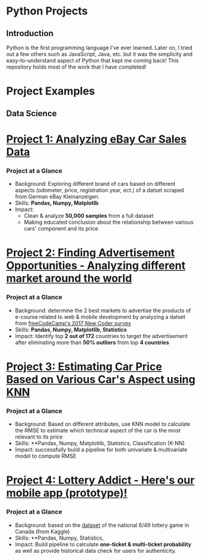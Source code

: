 # Python Projects

## Introduction

Python is the first programming language I've ever learned. Later on, I tried out a few others such as JavaScript, Java, etc. but it was the simplicity and easy-to-understand aspect of Python that kept me coming back! This repository holds most of the work that I have completed!

# Project Examples

## Data Science

# [Project 1: Analyzing eBay Car Sales Data](https://github.com/jtran2509/Jade_Projects/blob/main/Python/Data%20Science/Explore%20eBay%20Car%20Sales/Analyzing%20eBay%20Car%20Sales%20Data.ipynb)

### Project at a Glance

- Background: Exploring different brand of cars based on different aspects (odometer, price, registration year, ect.) of a datset scraped from German eBay Kleinanzeigen.
- Skills: **Pandas, Numpy, Matplotlb**
- Impact: 
  - Clean & analyze **50,000 samples** from a full dataset
  - Making educated conclusion about the relationship between various cars' component and its price

# [Project 2: Finding Advertisement Opportunities - Analyzing different market around the world](https://https://github.com/jtran2509/Jade_Projects/blob/main/Python/Data%20Science/Finding%20Best%20Market%20to%20Advertise/Finding%20Advertisement%20Opportunities%20-%20Analyzing%20different%20market%20around%20the%20world.ipynb)

### Project at a Glance

- Background: determine the 2 best markets to advertise the products of e-course related to web & mobile development by analyzing a datset from [freeCodeCamp's 2017 New Coder survey](https://www.freecodecamp.org/news/we-asked-20-000-people-who-they-are-and-how-theyre-learning-to-code-fff5d668969/)
- Skills: **Pandas, Numpy, Matplotlib, Statistics**
- Impact: Identify top **2 out of 172** countries to target the advertisement after eliminating more than **50% outliers** from top **4 countries**

# [Project 3: Estimating Car Price Based on Various Car's Aspect using KNN](https://github.com/jtran2509/Jade_Projects/blob/main/Python/Data%20Science/Estimating%20Car%20Prices/Estimating%20Car%20Price%20Based%20on%20Various%20Car's%20Aspects.ipynb)

### Project at a Glance
- Background: Based on different attributes, use KNN model to calculate the RMSE to estimate which technical aspect of the car is the most relevant to its price
- Skills: **Pandas, Numpy, Matplotlib, Statistics, Classification (K-NN)
- Impact: successfully build a pipeline for both univariate & multivariate model to compute RMSE

# [Project 4: Lottery Addict - Here's our mobile app (prototype)!](https://github.com/jtran2509/Jade_Projects/blob/main/Python/Data%20Science/Mobile%20App%20for%20Lottery%20Addiction/Mobile%20App%20for%20Lottery%20Addiction.ipynb)

### Project at a Glance
- Background: based on the [dataset](https://www.kaggle.com/datascienceai/lottery-dataset) of the national 6/49 lottery game in Canada (from Kaggle)
- Skills: **Pandas, Numpy, Statistics,
- Impact: Build pipeline to calculate **one-ticket & multi-ticket probability** as well as provide historical data check for users for authenticity.
